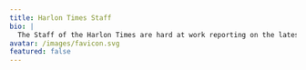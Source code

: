 ```yaml
---
title: Harlon Times Staff
bio: |
  The Staff of the Harlon Times are hard at work reporting on the latest news at HT!
avatar: /images/favicon.svg
featured: false
---
```

